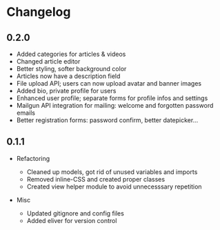 # Changelog

## 0.2.0
* Added categories for articles & videos
* Changed article editor
* Better styling, softer background color
* Articles now have a description field
* File upload API; users can now upload avatar and banner images
* Added bio, private profile for users
* Enhanced user profile; separate forms for profile infos and settings
* Mailgun API integration for mailing: welcome and forgotten password emails
* Better registration forms: password confirm, better datepicker...
 
## 0.1.1

* Refactoring
  - Cleaned up models, got rid of unused variables and imports
  - Removed inline-CSS and created proper classes
  - Created view helper module to avoid unnecesssary repetition

* Misc
  - Updated gitignore and config files
  - Added eliver for version control
